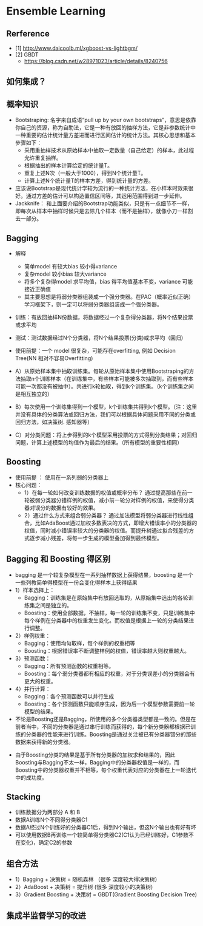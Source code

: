 # Ensemble Learning

## Rerference
+ [1] http://www.daicoolb.ml/xgboost-vs-lightbgm/
+ [2] GBDT
	+ https://blog.csdn.net/w28971023/article/details/8240756

## 如何集成？

## 概率知识
+ Bootstraping: 名字来自成语“pull up by your own bootstraps”，意思是依靠你自己的资源，称为自助法，它是一种有放回的抽样方法，它是非参数统计中一种重要的估计统计量方差进而进行区间估计的统计方法。其核心思想和基本步骤如下：
	+ 采用重抽样技术从原始样本中抽取一定数量（自己给定）的样本，此过程允许重复抽样。 
	+ 根据抽出的样本计算给定的统计量T。 
	+ 重复上述N次（一般大于1000），得到N个统计量T。 
	+ 计算上述N个统计量T的样本方差，得到统计量的方差。
+ 应该说Bootstrap是现代统计学较为流行的一种统计方法，在小样本时效果很好。通过方差的估计可以构造置信区间等，其运用范围得到进一步延伸。
+ Jackknife： 和上面要介绍的Bootstrap功能类似，只是有一点细节不一样，即每次从样本中抽样时候只是去除几个样本（而不是抽样），就像小刀一样割去一部分。

## Bagging
+ 解释
	+ 简单model 有较大bias 较小得variance
	+ 复杂model 较小bias 较大variance
	+ 将多个复杂得model 求平均值，bias 得平均值基本不变，variance 可能接近正确值
	+ 其主要思想是将弱分类器组装成一个强分类器。在PAC（概率近似正确）学习框架下，则一定可以将弱分类器组装成一个强分类器。
+ 训练：有放回抽样N份数据，将数据经过一个复杂得分类器，将N个结果投票或求平均
+ 测试：测试数据经过N个分类器，将N个结果投票(分类)或求平均（回归）
+ 使用前提：一个 model 很复杂，可能存在overfitting, 例如 Decision Tree(NN 相对不容易Overfitting)

+ A）从原始样本集中抽取训练集。每轮从原始样本集中使用Bootstraping的方法抽取n个训练样本（在训练集中，有些样本可能被多次抽取到，而有些样本可能一次都没有被抽中）。共进行k轮抽取，得到k个训练集。（k个训练集之间是相互独立的）
+ B）每次使用一个训练集得到一个模型，k个训练集共得到k个模型。（注：这里并没有具体的分类算法或回归方法，我们可以根据具体问题采用不同的分类或回归方法，如决策树. 感知器等）
+ C）对分类问题：将上步得到的k个模型采用投票的方式得到分类结果；对回归问题，计算上述模型的均值作为最后的结果。（所有模型的重要性相同）

## Boosting
+ 使用前提 ： 使用在一系列弱的分类器上
+ 核心问题：
	+ 1）在每一轮如何改变训练数据的权值或概率分布？
		通过提高那些在前一轮被弱分类器分错样例的权值，减小前一轮分对样例的权值，来使得分类器对误分的数据有较好的效果。
	+ 2）通过什么方式来组合弱分类器？
		通过加法模型将弱分类器进行线性组合，比如AdaBoost通过加权多数表决的方式，即增大错误率小的分类器的权值，同时减小错误率较大的分类器的权值。而提升树通过拟合残差的方式逐步减小残差，将每一步生成的模型叠加得到最终模型。

## Bagging 和 Boosting 得区别
+ bagging 是一个较复杂模型在一系列抽样数据上获得结果，boosting 是一个一些列教简单得模型在一份会变化得样本上获得结果
+ 1）样本选择上：
	+ Bagging：训练集是在原始集中有放回选取的，从原始集中选出的各轮训练集之间是独立的。
	+ Boosting：使用全部数据，不抽样，每一轮的训练集不变，只是训练集中每个样例在分类器中的权重发生变化。而权值是根据上一轮的分类结果进行调整。
+ 2）样例权重：
	+ Bagging：使用均匀取样，每个样例的权重相等
	+ Boosting：根据错误率不断调整样例的权值，错误率越大则权重越大。
+ 3）预测函数：
	+ Bagging：所有预测函数的权重相等。
	+ Boosting：每个弱分类器都有相应的权重，对于分类误差小的分类器会有更大的权重。
+ 4）并行计算：
	+ Bagging：各个预测函数可以并行生成
	+ Boosting：各个预测函数只能顺序生成，因为后一个模型参数需要前一轮模型的结果。
+ 不论是Boosting还是Bagging，所使用的多个分类器类型都是一致的。但是在前者当中，不同的分类器是通过串行训练而获得的，每个新分类器都根据已训练的分类器的性能来进行训练。Boosting是通过关注被已有分类器错分的那些数据来获得新的分类器。
- 由于Boosting分类的结果是基于所有分类器的加权求和结果的，因此Boosting与Bagging不太一样，Bagging中的分类器权值是一样的，而Boosting中的分类器权重并不相等，每个权重代表对应的分类器在上一轮迭代中的成功度。

## Stacking
+ 训练数据分为两部分 A 和 B
+ 数据A训练N个不同得分类器C1
+ 数据A经过N个训练好的分类器C1后，得到N个输出，但这N个输出也有好有坏
+ 可以使用数据B再训练一个较简单得分类器C2(C1认为已经训练好，C1参数不在变化)，确定C2的参数

## 组合方法
+ 1）Bagging + 决策树 = 随机森林  （很多 深度较大得决策树）
+ 2）AdaBoost + 决策树 = 提升树	(很多 深度较小的决策树)
+ 3）Gradient Boosting + 决策树 = GBDT(Gradient Boosting Decision Tree)

## 集成半监督学习的改进

